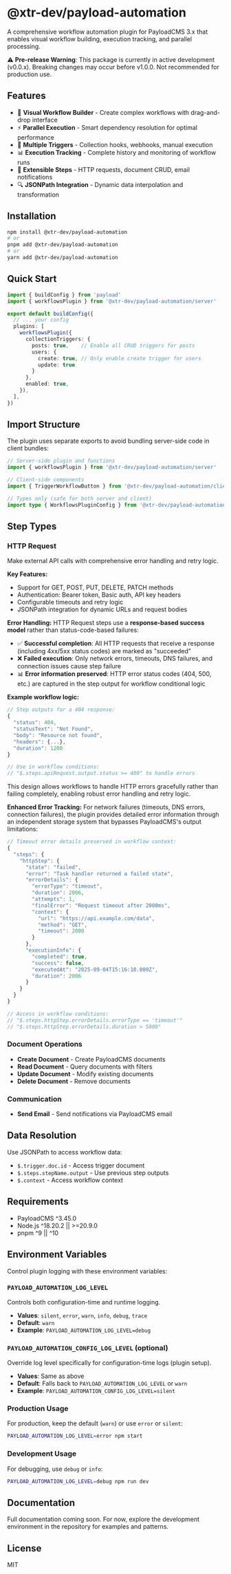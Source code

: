 # @xtr-dev/payload-automation

A comprehensive workflow automation plugin for PayloadCMS 3.x that enables visual workflow building, execution tracking, and parallel processing.

⚠️ **Pre-release Warning**: This package is currently in active development (v0.0.x). Breaking changes may occur before v1.0.0. Not recommended for production use.

## Features

- 🔄 **Visual Workflow Builder** - Create complex workflows with drag-and-drop interface
- ⚡ **Parallel Execution** - Smart dependency resolution for optimal performance
- 🎯 **Multiple Triggers** - Collection hooks, webhooks, manual execution
- 📊 **Execution Tracking** - Complete history and monitoring of workflow runs
- 🔧 **Extensible Steps** - HTTP requests, document CRUD, email notifications
- 🔍 **JSONPath Integration** - Dynamic data interpolation and transformation

## Installation

```bash
npm install @xtr-dev/payload-automation
# or
pnpm add @xtr-dev/payload-automation
# or
yarn add @xtr-dev/payload-automation
```

## Quick Start

```typescript
import { buildConfig } from 'payload'
import { workflowsPlugin } from '@xtr-dev/payload-automation/server'

export default buildConfig({
  // ... your config
  plugins: [
    workflowsPlugin({
      collectionTriggers: {
        posts: true,    // Enable all CRUD triggers for posts
        users: { 
          create: true, // Only enable create trigger for users
          update: true
        }
      },
      enabled: true,
    }),
  ],
})
```

## Import Structure

The plugin uses separate exports to avoid bundling server-side code in client bundles:

```typescript
// Server-side plugin and functions
import { workflowsPlugin } from '@xtr-dev/payload-automation/server'

// Client-side components  
import { TriggerWorkflowButton } from '@xtr-dev/payload-automation/client'

// Types only (safe for both server and client)
import type { WorkflowsPluginConfig } from '@xtr-dev/payload-automation'
```

## Step Types

### HTTP Request
Make external API calls with comprehensive error handling and retry logic.

**Key Features:**
- Support for GET, POST, PUT, DELETE, PATCH methods
- Authentication: Bearer token, Basic auth, API key headers
- Configurable timeouts and retry logic
- JSONPath integration for dynamic URLs and request bodies

**Error Handling:**
HTTP Request steps use a **response-based success model** rather than status-code-based failures:

- ✅ **Successful completion**: All HTTP requests that receive a response (including 4xx/5xx status codes) are marked as "succeeded"
- ❌ **Failed execution**: Only network errors, timeouts, DNS failures, and connection issues cause step failure
- 📊 **Error information preserved**: HTTP error status codes (404, 500, etc.) are captured in the step output for workflow conditional logic

**Example workflow logic:**
```typescript
// Step outputs for a 404 response:
{
  "status": 404,
  "statusText": "Not Found", 
  "body": "Resource not found",
  "headers": {...},
  "duration": 1200
}

// Use in workflow conditions:
// "$.steps.apiRequest.output.status >= 400" to handle errors
```

This design allows workflows to handle HTTP errors gracefully rather than failing completely, enabling robust error handling and retry logic.

**Enhanced Error Tracking:**
For network failures (timeouts, DNS errors, connection failures), the plugin provides detailed error information through an independent storage system that bypasses PayloadCMS's output limitations:

```typescript
// Timeout error details preserved in workflow context:
{
  "steps": {
    "httpStep": {
      "state": "failed",
      "error": "Task handler returned a failed state",
      "errorDetails": {
        "errorType": "timeout",
        "duration": 2006,
        "attempts": 1,
        "finalError": "Request timeout after 2000ms",
        "context": {
          "url": "https://api.example.com/data",
          "method": "GET",
          "timeout": 2000
        }
      },
      "executionInfo": {
        "completed": true,
        "success": false,
        "executedAt": "2025-09-04T15:16:10.000Z",
        "duration": 2006
      }
    }
  }
}

// Access in workflow conditions:
// "$.steps.httpStep.errorDetails.errorType == 'timeout'"
// "$.steps.httpStep.errorDetails.duration > 5000"
```

### Document Operations
- **Create Document** - Create PayloadCMS documents
- **Read Document** - Query documents with filters
- **Update Document** - Modify existing documents  
- **Delete Document** - Remove documents

### Communication
- **Send Email** - Send notifications via PayloadCMS email

## Data Resolution

Use JSONPath to access workflow data:

- `$.trigger.doc.id` - Access trigger document
- `$.steps.stepName.output` - Use previous step outputs
- `$.context` - Access workflow context

## Requirements

- PayloadCMS ^3.45.0
- Node.js ^18.20.2 || >=20.9.0
- pnpm ^9 || ^10

## Environment Variables

Control plugin logging with these environment variables:

### `PAYLOAD_AUTOMATION_LOG_LEVEL`
Controls both configuration-time and runtime logging. 
- **Values**: `silent`, `error`, `warn`, `info`, `debug`, `trace`
- **Default**: `warn`
- **Example**: `PAYLOAD_AUTOMATION_LOG_LEVEL=debug`

### `PAYLOAD_AUTOMATION_CONFIG_LOG_LEVEL` (optional)
Override log level specifically for configuration-time logs (plugin setup).
- **Values**: Same as above
- **Default**: Falls back to `PAYLOAD_AUTOMATION_LOG_LEVEL` or `warn`
- **Example**: `PAYLOAD_AUTOMATION_CONFIG_LOG_LEVEL=silent`

### Production Usage
For production, keep the default (`warn`) or use `error` or `silent`:
```bash
PAYLOAD_AUTOMATION_LOG_LEVEL=error npm start
```

### Development Usage
For debugging, use `debug` or `info`:
```bash
PAYLOAD_AUTOMATION_LOG_LEVEL=debug npm run dev
```

## Documentation

Full documentation coming soon. For now, explore the development environment in the repository for examples and patterns.

## License

MIT